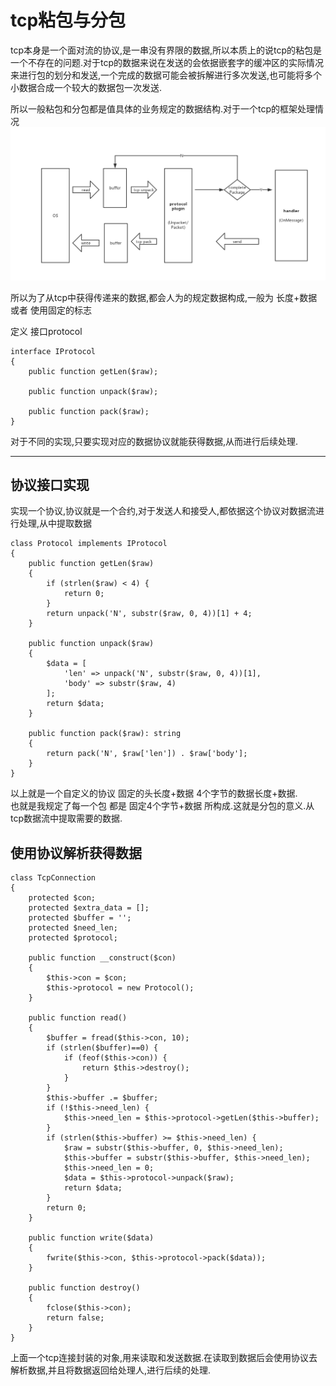 # tcp粘包与分包

tcp本身是一个面对流的协议,是一串没有界限的数据,所以本质上的说tcp的粘包是一个不存在的问题.对于tcp的数据来说在发送的会依据嵌套字的缓冲区的实际情况来进行包的划分和发送,一个完成的数据可能会被拆解进行多次发送,也可能将多个小数据合成一个较大的数据包一次发送.

所以一般粘包和分包都是值具体的业务规定的数据结构.对于一个tcp的框架处理情况
![tcp处理](./protocol.png)


所以为了从tcp中获得传递来的数据,都会人为的规定数据构成,一般为 长度+数据 或者 使用固定的标志

定义 接口protocol
```
interface IProtocol
{
    public function getLen($raw);

    public function unpack($raw);

    public function pack($raw);
}
```
对于不同的实现,只要实现对应的数据协议就能获得数据,从而进行后续处理.


---

## 协议接口实现
实现一个协议,协议就是一个合约,对于发送人和接受人,都依据这个协议对数据流进行处理,从中提取数据
```
class Protocol implements IProtocol
{
    public function getLen($raw)
    {
        if (strlen($raw) < 4) {
            return 0;
        }
        return unpack('N', substr($raw, 0, 4))[1] + 4;
    }

    public function unpack($raw)
    {
        $data = [
            'len' => unpack('N', substr($raw, 0, 4))[1],
            'body' => substr($raw, 4)
        ];
        return $data;
    }

    public function pack($raw): string
    {
        return pack('N', $raw['len']) . $raw['body'];
    }
}
```

以上就是一个自定义的协议 固定的头长度+数据 4个字节的数据长度+数据.<br/>
也就是我规定了每一个包 都是 固定4个字节+数据 所构成.这就是分包的意义.从tcp数据流中提取需要的数据.

## 使用协议解析获得数据
```
class TcpConnection
{
    protected $con;
    protected $extra_data = [];
    protected $buffer = '';
    protected $need_len;
    protected $protocol;

    public function __construct($con)
    {
        $this->con = $con;
        $this->protocol = new Protocol();
    }

    public function read()
    {
        $buffer = fread($this->con, 10);
        if (strlen($buffer)==0) {
            if (feof($this->con)) {
                return $this->destroy();
            }
        }
        $this->buffer .= $buffer;
        if (!$this->need_len) {
            $this->need_len = $this->protocol->getLen($this->buffer);
        }
        if (strlen($this->buffer) >= $this->need_len) {
            $raw = substr($this->buffer, 0, $this->need_len);
            $this->buffer = substr($this->buffer, $this->need_len);
            $this->need_len = 0;
            $data = $this->protocol->unpack($raw);
            return $data;
        }
        return 0;
    }

    public function write($data)
    {
        fwrite($this->con, $this->protocol->pack($data));
    }

    public function destroy()
    {
        fclose($this->con);
        return false;
    }
}
```
上面一个tcp连接封装的对象,用来读取和发送数据.在读取到数据后会使用协议去解析数据,并且将数据返回给处理人,进行后续的处理.
